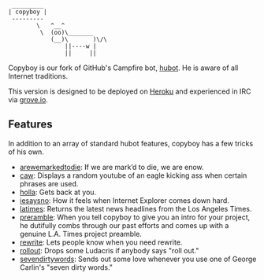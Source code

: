 <pre><code> _________
| copyboy |
 ---------
        \   ^__^
         \  (oo)\_______
            (__)\       )\/\
                ||----w |
                ||     ||</code></pre>

Copyboy is our fork of GitHub's Campfire bot, [hubot](https://github.com/github/hubot). He is aware of all Internet traditions.

This version is designed to be deployed on [Heroku](http://heroku.com) and experienced in IRC via [grove.io](http://grove.io).

## Features

In addition to an array of standard hubot features, copyboy has a few tricks of his own.

* [arewemarkedtodie](https://github.com/datadesk/copyboy/blob/master/scripts/arewemarkedtodie.coffee): If we are mark’d to die, we are enow.
* [caw](https://github.com/datadesk/copyboy/blob/master/scripts/caw.coffee): Displays a random youtube of an eagle kicking ass when certain phrases are used.
* [holla](https://github.com/datadesk/copyboy/blob/master/scripts/holla.coffee): Gets back at you.
* [iesaysno](https://github.com/datadesk/copyboy/blob/master/scripts/iesaysno.coffee): How it feels when Internet Explorer comes down hard.
* [latimes](https://github.com/datadesk/copyboy/blob/master/scripts/latimes.coffee): Returns the latest news headlines from the Los Angeles Times.
* [preramble](https://github.com/datadesk/copyboy/blob/master/scripts/preramble.coffee): When you tell copyboy to give you an intro for your project, he dutifully combs through our past efforts and comes up with a genuine L.A. Times project preamble.
* [rewrite](https://github.com/datadesk/copyboy/blob/master/scripts/rewrite.coffee): Lets people know when you need rewrite.
* [rollout](https://github.com/datadesk/copyboy/blob/master/scripts/rollout.coffee): Drops some Ludacris if anybody says "roll out."
* [sevendirtywords](https://github.com/datadesk/copyboy/blob/master/scripts/sevendirtywords.coffee): Sends out some love whenever you use one of George Carlin's "seven dirty words."

